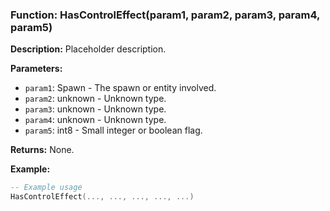 ### Function: HasControlEffect(param1, param2, param3, param4, param5)

**Description:**
Placeholder description.

**Parameters:**
- `param1`: Spawn - The spawn or entity involved.
- `param2`: unknown - Unknown type.
- `param3`: unknown - Unknown type.
- `param4`: unknown - Unknown type.
- `param5`: int8 - Small integer or boolean flag.

**Returns:** None.

**Example:**

```lua
-- Example usage
HasControlEffect(..., ..., ..., ..., ...)
```
